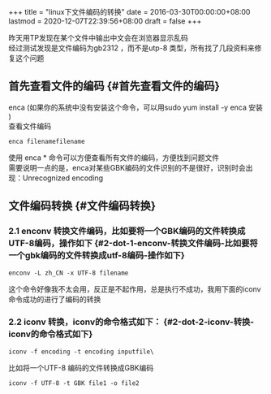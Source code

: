 +++
title = "linux下文件编码的转换"
date = 2016-03-30T00:00:00+08:00
lastmod = 2020-12-07T22:39:56+08:00
draft = false
+++

昨天用TP发现在某个文件中输出中文会在浏览器显示乱码<br />
经过测试发现是文件编码为gb2312 ，而不是utp-8 类型，所有找了几段资料来修复这个问题


## 首先查看文件的编码 {#首先查看文件的编码}

enca (如果你的系统中没有安装这个命令，可以用sudo yum install -y enca 安装 )<br />
查看文件编码

```text
enca filenamefilename
```

使用 enca \* 命令可以方便查看所有文件的编码，方便找到问题文件<br />
需要说明一点的是，enca对某些GBK编码的文件识别的不是很好，识别时会出现：Unrecognized encoding


## 文件编码转换 {#文件编码转换}


### 2.1 enconv 转换文件编码，比如要将一个GBK编码的文件转换成UTF-8编码，操作如下 {#2-dot-1-enconv-转换文件编码-比如要将一个gbk编码的文件转换成utf-8编码-操作如下}

```text
enconv -L zh_CN -x UTF-8 filename
```

这个命令好像我不太会用，反正是不起作用，总是执行不成功，我用下面的iconv命令成功的进行了编码的转换


### 2.2 iconv 转换，iconv的命令格式如下： {#2-dot-2-iconv-转换-iconv的命令格式如下}

```text
iconv -f encoding -t encoding inputfile\
```

比如将一个UTF-8 编码的文件转换成GBK编码

```text
iconv -f UTF-8 -t GBK file1 -o file2
```